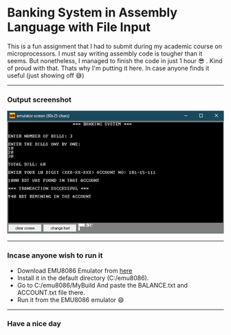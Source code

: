 # Banking System in Assembly Language with File Input

This is a fun assignment that I had to submit during my academic course on microprocessors. 
I must say writing assembly code is tougher than it seems. But nonetheless, I managed to 
finish the code in just 1 hour :sunglasses: . Kind of proud with that. Thats why I'm putting 
it here. In case anyone finds it useful (just showing off :sweat_smile:)

---

### Output screenshot

![Screenshot 1](https://raw.githubusercontent.com/DevRezaur/banking-system-assembly/main/screenshots/Output.PNG)

---

### Incase anyone wish to run it

* Download EMU8086 Emulator from [here](https://emu8086-microprocessor-emulator.en.softonic.com/download)
* Install it in the default directory (C:/emu8086).
* Go to C:/emu8086/MyBuild And paste the BALANCE.txt and ACCOUNT.txt file there.
* Run it from the EMU8086 emulator :smile:

---

### Have a nice day
